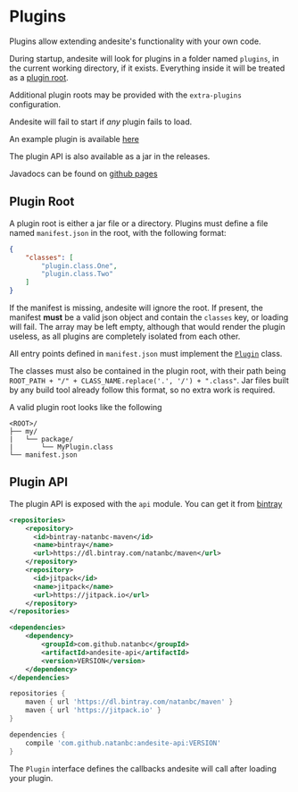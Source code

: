 # Plugins

Plugins allow extending andesite's functionality with your own code. 

During startup, andesite will look for plugins in a folder named `plugins`,
in the current working directory, if it exists. Everything inside it will
be treated as a [plugin root](#plugin-root).

Additional plugin roots may be provided with the `extra-plugins` configuration.

Andesite will fail to start if *any* plugin fails to load.

An example plugin is available [here](https://github.com/natanbc/andesite-node/blob/master/example-plugin/src/main/java/example/ExamplePlugin.java)

The plugin API is also available as a jar in the releases.

Javadocs can be found on [github pages](https://natanbc.github.io/andesite-node/)

## Plugin Root

A plugin root is either a jar file or a directory. Plugins must define a file named
`manifest.json` in the root, with the following format:

```json
{
    "classes": [
        "plugin.class.One",
        "plugin.class.Two"
    ]
}
```

If the manifest is missing, andesite will ignore the root. If present, the manifest **must** be
a valid json object and contain the `classes` key, or loading will fail. The array may be left empty,
although that would render the plugin useless, as all plugins are completely isolated from each other.

All entry points defined in `manifest.json` must implement the [`Plugin`](https://github.com/natanbc/andesite-node/blob/master/api/src/main/java/andesite/node/Plugin.java)
class.

The classes must also be contained in the plugin root, with their path being
`ROOT_PATH + "/" + CLASS_NAME.replace('.', '/') + ".class"`. Jar files built by any
build tool already follow this format, so no extra work is required.

A valid plugin root looks like the following

```
<ROOT>/
├── my/
|   └── package/
|       └── MyPlugin.class
└── manifest.json
```

## Plugin API

The plugin API is exposed with the `api` module. You can get it from [bintray](https://bintray.com/natanbc/maven/andesite-api)

```xml
<repositories>
    <repository>
      <id>bintray-natanbc-maven</id>
      <name>bintray</name>
      <url>https://dl.bintray.com/natanbc/maven</url>
    </repository>
    <repository>
      <id>jitpack</id>
      <name>jitpack</name>
      <url>https://jitpack.io</url>
    </repository>
</repositories>

<dependencies>
    <dependency>
        <groupId>com.github.natanbc</groupId>
        <artifactId>andesite-api</artifactId>
        <version>VERSION</version>
    </dependency>
</dependencies>
```

```gradle
repositories {
	maven { url 'https://dl.bintray.com/natanbc/maven' }
	maven { url 'https://jitpack.io' }
}

dependencies {
    compile 'com.github.natanbc:andesite-api:VERSION'
}
```

The `Plugin` interface defines the callbacks andesite will call after loading your plugin.